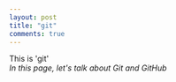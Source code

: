 ```yaml
---
layout: post
title: "git"
comments: true
---
```


This is 'git'  
_In this page, let's talk about Git and GitHub_

